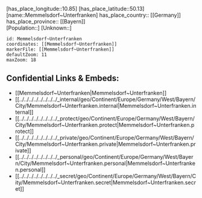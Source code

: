 ﻿---
location: [50.13,10.85] 
mapzoom: [7,12] 
mapmarker: city 
type: City
tags:
- geo/City


SpocWebEntityId: 32404
isDeleted: false
confidential: public

---
[has_place_longitude::10.85] 
[has_place_latitude::50.13] 
[name::Memmelsdorf~Unterfranken] 
has_place_country:: [[Germany]]  
has_place_province:: [[Bayern]]  
[Population::] 
[Unknown::] 


```leaflet
id: Memmelsdorf~Unterfranken
coordinates: [[Memmelsdorf~Unterfranken]] 
markerFile: [[Memmelsdorf~Unterfranken]] 
defaultZoom: 11 
maxZoom: 18
```


## Confidential Links & Embeds: 
- [[Memmelsdorf~Unterfranken|Memmelsdorf~Unterfranken]]  
- [[../../../../../../../../_internal/geo/Continent/Europe/Germany/West/Bayern/City/Memmelsdorf~Unterfranken.internal|Memmelsdorf~Unterfranken.internal]] 
- [[../../../../../../../../_protect/geo/Continent/Europe/Germany/West/Bayern/City/Memmelsdorf~Unterfranken.protect|Memmelsdorf~Unterfranken.protect]] 
- [[../../../../../../../../_private/geo/Continent/Europe/Germany/West/Bayern/City/Memmelsdorf~Unterfranken.private|Memmelsdorf~Unterfranken.private]] 
- [[../../../../../../../../_personal/geo/Continent/Europe/Germany/West/Bayern/City/Memmelsdorf~Unterfranken.personal|Memmelsdorf~Unterfranken.personal]] 
- [[../../../../../../../../_secret/geo/Continent/Europe/Germany/West/Bayern/City/Memmelsdorf~Unterfranken.secret|Memmelsdorf~Unterfranken.secret]] 
